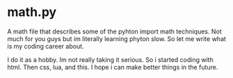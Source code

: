 # math.py
A math file that describes some of the pyhton import math techniques.
Not much for you guys but im literally learning phyton slow.
So let me write what is my coding career about.

I do it as a hobby. Im not really taking it serious. So i started coding with html. Then css, lua, and this.
I hope i can make better things in the future.
